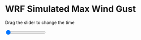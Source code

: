 <h1>WRF Simulated Max Wind Gust</h1>
<p>Drag the slider to change the time</p>

<div class="slidecontainer">
<input oninput='setImage(this)' class="slider" type="range" min="0" max="37" value="0" step="1" />
<img id='img'/>
</div>

<script>
var img = document.getElementById('img');
var img_array = ['/assets/images/wrf/w_wrfout_d01_2020-06-25_12:00:00.png',
'/assets/images/wrf/w_wrfout_d01_2020-06-25_13:00:00.png',
'/assets/images/wrf/w_wrfout_d01_2020-06-25_14:00:00.png',
'/assets/images/wrf/w_wrfout_d01_2020-06-25_15:00:00.png',
'/assets/images/wrf/w_wrfout_d01_2020-06-25_16:00:00.png',
'/assets/images/wrf/w_wrfout_d01_2020-06-25_17:00:00.png',
'/assets/images/wrf/w_wrfout_d01_2020-06-25_18:00:00.png',
'/assets/images/wrf/w_wrfout_d01_2020-06-25_19:00:00.png',
'/assets/images/wrf/w_wrfout_d01_2020-06-25_20:00:00.png',
'/assets/images/wrf/w_wrfout_d01_2020-06-25_21:00:00.png',
'/assets/images/wrf/w_wrfout_d01_2020-06-25_22:00:00.png',
'/assets/images/wrf/w_wrfout_d01_2020-06-25_23:00:00.png',
'/assets/images/wrf/w_wrfout_d01_2020-06-26_00:00:00.png',
'/assets/images/wrf/w_wrfout_d01_2020-06-26_01:00:00.png',
'/assets/images/wrf/w_wrfout_d01_2020-06-26_02:00:00.png',
'/assets/images/wrf/w_wrfout_d01_2020-06-26_03:00:00.png',
'/assets/images/wrf/w_wrfout_d01_2020-06-26_04:00:00.png',
'/assets/images/wrf/w_wrfout_d01_2020-06-26_05:00:00.png',
'/assets/images/wrf/w_wrfout_d01_2020-06-26_06:00:00.png',
'/assets/images/wrf/w_wrfout_d01_2020-06-26_07:00:00.png',
'/assets/images/wrf/w_wrfout_d01_2020-06-26_08:00:00.png',
'/assets/images/wrf/w_wrfout_d01_2020-06-26_09:00:00.png',
'/assets/images/wrf/w_wrfout_d01_2020-06-26_10:00:00.png',
'/assets/images/wrf/w_wrfout_d01_2020-06-26_11:00:00.png',
'/assets/images/wrf/w_wrfout_d01_2020-06-26_12:00:00.png',
'/assets/images/wrf/w_wrfout_d01_2020-06-26_13:00:00.png',
'/assets/images/wrf/w_wrfout_d01_2020-06-26_14:00:00.png',
'/assets/images/wrf/w_wrfout_d01_2020-06-26_15:00:00.png',
'/assets/images/wrf/w_wrfout_d01_2020-06-26_16:00:00.png',
'/assets/images/wrf/w_wrfout_d01_2020-06-26_17:00:00.png',
'/assets/images/wrf/w_wrfout_d01_2020-06-26_18:00:00.png',
'/assets/images/wrf/w_wrfout_d01_2020-06-26_19:00:00.png',
'/assets/images/wrf/w_wrfout_d01_2020-06-26_20:00:00.png',
'/assets/images/wrf/w_wrfout_d01_2020-06-26_21:00:00.png',
'/assets/images/wrf/w_wrfout_d01_2020-06-26_22:00:00.png',
'/assets/images/wrf/w_wrfout_d01_2020-06-26_23:00:00.png',
'/assets/images/wrf/w_wrfout_d01_2020-06-27_00:00:00.png',];
function setImage(obj)
{
        var value = obj.value;
        img.src = img_array[value];

}
</script>
